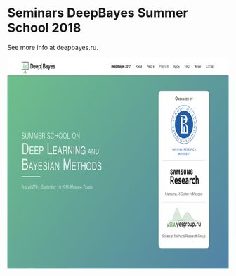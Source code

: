 # Seminars DeepBayes Summer School 2018

See more info at deepbayes.ru.

<p align="center">
<img height="480" src="deepbayes.png"/>
</p>
